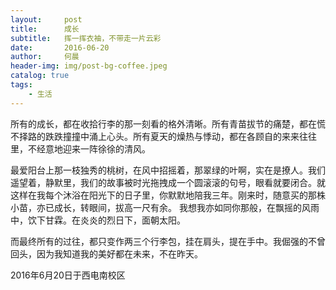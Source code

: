 ```yaml
---
layout:     post
title:      成长
subtitle:   挥一挥衣袖，不带走一片云彩
date:       2016-06-20
author:     何晨
header-img: img/post-bg-coffee.jpeg
catalog: true
tags:
    - 生活
---
```


所有的成长，都在收拾行李的那一刻看的格外清晰。所有青苗拔节的痛楚，都在慌不择路的跌跌撞撞中涌上心头。所有夏天的燥热与悸动，都在各顾自的来来往往里，不经意地迎来一阵徐徐的清风。

最爱阳台上那一枝独秀的桃树，在风中招摇着，那翠绿的叶啊，实在是撩人。我们遥望着，静默里，我们的故事被时光拖拽成一个圆滚滚的句号，眼看就要闭合。就这样在我每个沐浴在阳光下的日子里，你默默地陪我三年。刚来时，随意买的那株小苗，亦已成长，转眼间，拔高一尺有余。 我想我亦如同你那般，在飘摇的风雨中，饮下甘霖。在炎炎的烈日下，面朝太阳。

而最终所有的过往，都只变作两三个行李包，挂在肩头，提在手中。我倔强的不曾回头，因为我知道我的美好都在未来，不在昨天。

2016年6月20日于西电南校区
